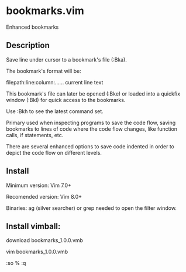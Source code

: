 # bookmarks.vim
Enhanced bookmarks

## Description

Save line under cursor to a bookmark's file (:Bka).

The bookmark's format will be:

filepath:line:column:...... current line text

This bookmark's file can later be opened (:Bke) or loaded into a quickfix window (:Bkl) for quick access to the bookmarks.

Use :Bkh to see the latest command set.

Primary used when inspecting programs to save the code flow, saving bookmarks to lines of code where the code flow changes, like function calls, if statements, etc.

There are several enhanced options to save code indented in order to depict the code flow on different levels.

## Install 

Minimum version: Vim 7.0+

Recomended version: Vim 8.0+

Binaries: ag (silver searcher) or grep needed to open the filter window.

## Install vimball:

download bookmarks_1.0.0.vmb

vim bookmarks_1.0.0.vmb

:so %
:q

